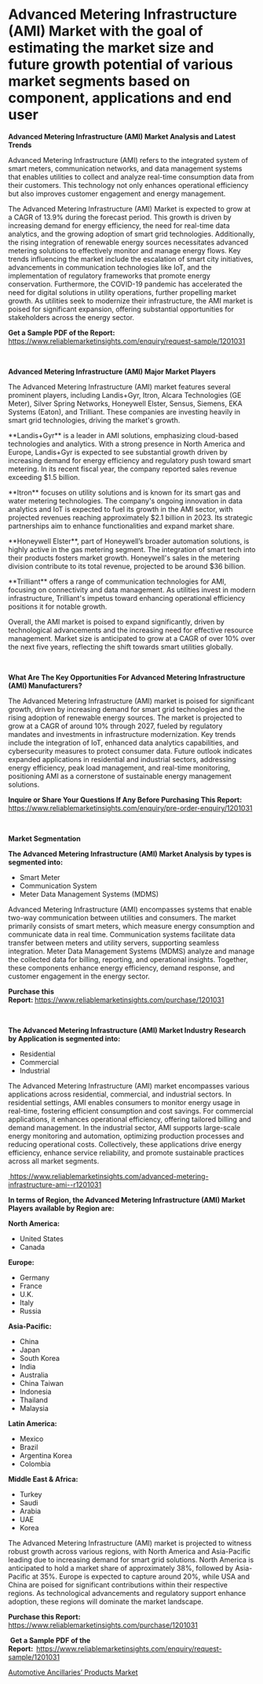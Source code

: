 <p><h1>Advanced Metering Infrastructure (AMI) Market with the goal of estimating the market size and future growth potential of various market segments based on component, applications and end user</h1></p><p><strong>Advanced Metering Infrastructure (AMI) Market Analysis and Latest Trends</strong></p>
<p><p>Advanced Metering Infrastructure (AMI) refers to the integrated system of smart meters, communication networks, and data management systems that enables utilities to collect and analyze real-time consumption data from their customers. This technology not only enhances operational efficiency but also improves customer engagement and energy management. </p><p>The Advanced Metering Infrastructure (AMI) Market is expected to grow at a CAGR of 13.9% during the forecast period. This growth is driven by increasing demand for energy efficiency, the need for real-time data analytics, and the growing adoption of smart grid technologies. Additionally, the rising integration of renewable energy sources necessitates advanced metering solutions to effectively monitor and manage energy flows. Key trends influencing the market include the escalation of smart city initiatives, advancements in communication technologies like IoT, and the implementation of regulatory frameworks that promote energy conservation. Furthermore, the COVID-19 pandemic has accelerated the need for digital solutions in utility operations, further propelling market growth. As utilities seek to modernize their infrastructure, the AMI market is poised for significant expansion, offering substantial opportunities for stakeholders across the energy sector.</p></p>
<p><strong>Get a Sample PDF of the Report:&nbsp;</strong> <a href="https://www.reliablemarketinsights.com/enquiry/request-sample/1201031?utm_campaign=2441&utm_medium=2&utm_source=Github&utm_content=ia&utm_term=22032025&utm_id=advanced-metering-infrastructure-ami">https://www.reliablemarketinsights.com/enquiry/request-sample/1201031</a></p>
<p>&nbsp;</p>
<p><strong>Advanced Metering Infrastructure (AMI) Major Market Players</strong></p>
<p><p>The Advanced Metering Infrastructure (AMI) market features several prominent players, including Landis+Gyr, Itron, Alcara Technologies (GE Meter), Silver Spring Networks, Honeywell Elster, Sensus, Siemens, EKA Systems (Eaton), and Trilliant. These companies are investing heavily in smart grid technologies, driving the market's growth.</p><p>**Landis+Gyr** is a leader in AMI solutions, emphasizing cloud-based technologies and analytics. With a strong presence in North America and Europe, Landis+Gyr is expected to see substantial growth driven by increasing demand for energy efficiency and regulatory push toward smart metering. In its recent fiscal year, the company reported sales revenue exceeding $1.5 billion.</p><p>**Itron** focuses on utility solutions and is known for its smart gas and water metering technologies. The company's ongoing innovation in data analytics and IoT is expected to fuel its growth in the AMI sector, with projected revenues reaching approximately $2.1 billion in 2023. Its strategic partnerships aim to enhance functionalities and expand market share.</p><p>**Honeywell Elster**, part of Honeywell’s broader automation solutions, is highly active in the gas metering segment. The integration of smart tech into their products fosters market growth. Honeywell's sales in the metering division contribute to its total revenue, projected to be around $36 billion.</p><p>**Trilliant** offers a range of communication technologies for AMI, focusing on connectivity and data management. As utilities invest in modern infrastructure, Trilliant's impetus toward enhancing operational efficiency positions it for notable growth.</p><p>Overall, the AMI market is poised to expand significantly, driven by technological advancements and the increasing need for effective resource management. Market size is anticipated to grow at a CAGR of over 10% over the next five years, reflecting the shift towards smart utilities globally.</p></p>
<p>&nbsp;</p>
<p><strong>What Are The Key Opportunities For Advanced Metering Infrastructure (AMI) Manufacturers?</strong></p>
<p><p>The Advanced Metering Infrastructure (AMI) market is poised for significant growth, driven by increasing demand for smart grid technologies and the rising adoption of renewable energy sources. The market is projected to grow at a CAGR of around 10% through 2027, fueled by regulatory mandates and investments in infrastructure modernization. Key trends include the integration of IoT, enhanced data analytics capabilities, and cybersecurity measures to protect consumer data. Future outlook indicates expanded applications in residential and industrial sectors, addressing energy efficiency, peak load management, and real-time monitoring, positioning AMI as a cornerstone of sustainable energy management solutions.</p></p>
<p><strong>Inquire or Share Your Questions If Any Before Purchasing This Report:</strong> <a href="https://www.reliablemarketinsights.com/enquiry/pre-order-enquiry/1201031?utm_campaign=2441&utm_medium=2&utm_source=Github&utm_content=ia&utm_term=22032025&utm_id=advanced-metering-infrastructure-ami">https://www.reliablemarketinsights.com/enquiry/pre-order-enquiry/1201031</a></p>
<p>&nbsp;</p>
<p><strong>Market Segmentation</strong></p>
<p><strong>The Advanced Metering Infrastructure (AMI) Market Analysis by types is segmented into:</strong></p>
<p><ul><li>Smart Meter</li><li>Communication System</li><li>Meter Data Management Systems (MDMS)</li></ul></p>
<p><p>Advanced Metering Infrastructure (AMI) encompasses systems that enable two-way communication between utilities and consumers. The market primarily consists of smart meters, which measure energy consumption and communicate data in real time. Communication systems facilitate data transfer between meters and utility servers, supporting seamless integration. Meter Data Management Systems (MDMS) analyze and manage the collected data for billing, reporting, and operational insights. Together, these components enhance energy efficiency, demand response, and customer engagement in the energy sector.</p></p>
<p><strong>Purchase this Report:&nbsp;</strong><a href="https://www.reliablemarketinsights.com/purchase/1201031?utm_campaign=2441&utm_medium=2&utm_source=Github&utm_content=ia&utm_term=22032025&utm_id=advanced-metering-infrastructure-ami">https://www.reliablemarketinsights.com/purchase/1201031</a></p>
<p>&nbsp;</p>
<p><strong>The Advanced Metering Infrastructure (AMI) Market Industry Research by Application is segmented into:</strong></p>
<p><ul><li>Residential</li><li>Commercial</li><li>Industrial</li></ul></p>
<p><p>The Advanced Metering Infrastructure (AMI) market encompasses various applications across residential, commercial, and industrial sectors. In residential settings, AMI enables consumers to monitor energy usage in real-time, fostering efficient consumption and cost savings. For commercial applications, it enhances operational efficiency, offering tailored billing and demand management. In the industrial sector, AMI supports large-scale energy monitoring and automation, optimizing production processes and reducing operational costs. Collectively, these applications drive energy efficiency, enhance service reliability, and promote sustainable practices across all market segments.</p></p>
<p><a href="https://www.reliablemarketinsights.com/advanced-metering-infrastructure-ami--r1201031?utm_campaign=2441&utm_medium=2&utm_source=Github&utm_content=ia&utm_term=22032025&utm_id=advanced-metering-infrastructure-ami">&nbsp;https://www.reliablemarketinsights.com/advanced-metering-infrastructure-ami--r1201031</a></p>
<p><strong>In terms of Region, the Advanced Metering Infrastructure (AMI) Market Players available by Region are:</strong></p>
<p>
    <p> <strong> North America: </strong>
        <ul>
            <li>United States</li>
            <li>Canada</li>
        </ul>
        </p> 
    <p> <strong> Europe: </strong>
        <ul>
            <li>Germany</li>
            <li>France</li>
            <li>U.K.</li>
            <li>Italy</li>
            <li>Russia</li>
        </ul>
        </p> 
    <p> <strong> Asia-Pacific: </strong>
        <ul>
            <li>China</li>
            <li>Japan</li>
            <li>South Korea</li>
            <li>India</li>
            <li>Australia</li>
            <li>China Taiwan</li>
            <li>Indonesia</li>
            <li>Thailand</li>
            <li>Malaysia</li>
        </ul>
        </p> 
    <p> <strong> Latin America: </strong>
        <ul>
            <li>Mexico</li>
            <li>Brazil</li>
            <li>Argentina Korea</li>
            <li>Colombia</li>
        </ul>
        </p> 
    <p> <strong> Middle East & Africa: </strong>
        <ul>
            <li>Turkey</li>
            <li>Saudi</li>
            <li>Arabia</li>
            <li>UAE</li>
            <li>Korea</li>
        </ul>
    </p>
    </p>
<p><p>The Advanced Metering Infrastructure (AMI) market is projected to witness robust growth across various regions, with North America and Asia-Pacific leading due to increasing demand for smart grid solutions. North America is anticipated to hold a market share of approximately 38%, followed by Asia-Pacific at 35%. Europe is expected to capture around 20%, while USA and China are poised for significant contributions within their respective regions. As technological advancements and regulatory support enhance adoption, these regions will dominate the market landscape.</p></p>
<p><strong>Purchase this Report: </strong><a href="https://www.reliablemarketinsights.com/purchase/1201031?utm_campaign=2441&utm_medium=2&utm_source=Github&utm_content=ia&utm_term=22032025&utm_id=advanced-metering-infrastructure-ami">https://www.reliablemarketinsights.com/purchase/1201031</a></p>
<p>&nbsp;<strong>Get a Sample PDF of the Report:&nbsp;&nbsp;</strong><a href="https://www.reliablemarketinsights.com/enquiry/request-sample/1201031?utm_campaign=2441&utm_medium=2&utm_source=Github&utm_content=ia&utm_term=22032025&utm_id=advanced-metering-infrastructure-ami">https://www.reliablemarketinsights.com/enquiry/request-sample/1201031</a></p>
<p><strong></strong></p>
<p><p><a href="https://github.com/ilonaenterline65/Market-Research-Report-List-1/blob/main/automotive-ancillaries-products-market.md?utm_campaign=2441&utm_medium=2&utm_source=Github&utm_content=ia&utm_term=22032025&utm_id=advanced-metering-infrastructure-ami">Automotive Ancillaries’ Products Market</a></p></p>